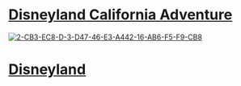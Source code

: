 <html>
<head>
<body>
<h1><a href="https://disneyland.disney.go.com/destinations/disney-california-adventure/">Disneyland California Adventure</a></h1>
<a href="https://ibb.co/JBp9JFs"><img src="https://i.ibb.co/tm29rPJ/2-CB3-EC8-D-3-D47-46-E3-A442-16-AB6-F5-F9-CB8.jpg" alt="2-CB3-EC8-D-3-D47-46-E3-A442-16-AB6-F5-F9-CB8" border="0"></a>
<br>
<h1><a href="https://disneyland.disney.go.com/destinations/disneyland/">Disneyland</a></h1>
<p></p>
<br>
</body>
</head>
</html>
